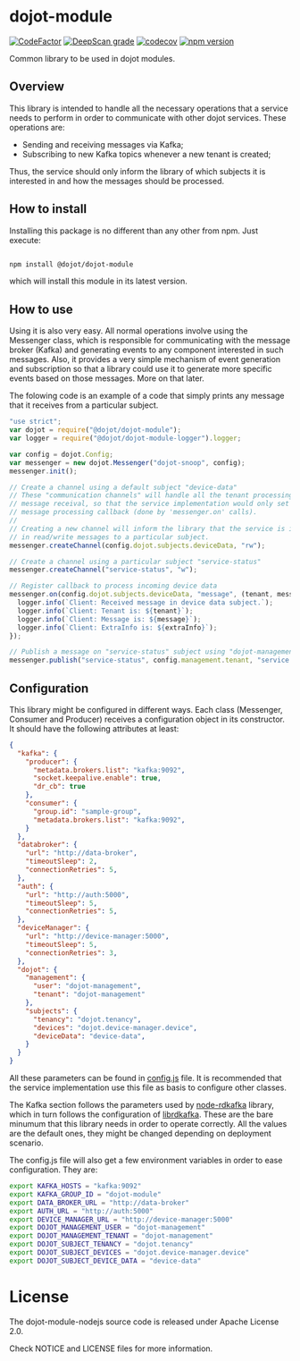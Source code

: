 # dojot-module

[![CodeFactor](https://www.codefactor.io/repository/github/dojot/dojot-module-nodejs/badge)](https://www.codefactor.io/repository/github/dojot/dojot-module-nodejs)
[![DeepScan grade](https://deepscan.io/api/teams/2690/projects/3914/branches/33256/badge/grade.svg)](https://deepscan.io/dashboard#view=project&tid=2690&pid=3914&bid=33256)
[![codecov](https://codecov.io/gh/dojot/dojot-module-nodejs/branch/master/graph/badge.svg)](https://codecov.io/gh/dojot/dojot-module-nodejs)
[![npm version](https://badge.fury.io/js/%40dojot%2Fdojot-module.svg)](https://badge.fury.io/js/%40dojot%2Fdojot-module)

Common library to be used in dojot modules.

## Overview

This library is intended to handle all the necessary operations that a service
needs to perform in order to communicate with other dojot services. These
operations are:

- Sending and receiving messages via Kafka;
- Subscribing to new Kafka topics whenever a new tenant is created;

Thus, the service should only inform the library of which subjects it is
interested in and how the messages should be processed.

## How to install

Installing this package is no different than any other from npm. Just execute:

```bash

npm install @dojot/dojot-module

```

which will install this module in its latest version.

## How to use

Using it is also very easy. All normal operations involve using the Messenger
class, which is responsible for communicating with the message broker (Kafka)
and generating events to any component interested in such messages. Also, it
provides a very simple mechanism of event generation and subscription so that
a library could use it to generate more specific events based on those messages.
More on that later.

The folowing code is an example of a code that simply prints any message that
it receives from a particular subject.


```javascript
"use strict";
var dojot = require("@dojot/dojot-module");
var logger = require("@dojot/dojot-module-logger").logger;

var config = dojot.Config;
var messenger = new dojot.Messenger("dojot-snoop", config);
messenger.init();

// Create a channel using a default subject "device-data"
// These "communication channels" will handle all the tenant processing and
// message receival, so that the service implementation would only set the
// message processing callback (done by 'messenger.on' calls).
//
// Creating a new channel will inform the library that the service is interested
// in read/write messages to a particular subject.
messenger.createChannel(config.dojot.subjects.deviceData, "rw");

// Create a channel using a particular subject "service-status"
messenger.createChannel("service-status", "w");

// Register callback to process incoming device data
messenger.on(config.dojot.subjects.deviceData, "message", (tenant, message, extraInfo) => {
  logger.info(`Client: Received message in device data subject.`);
  logger.info(`Client: Tenant is: ${tenant}`);
  logger.info(`Client: Message is: ${message}`);
  logger.info(`Client: ExtraInfo is: ${extraInfo}`);
});

// Publish a message on "service-status" subject using "dojot-management" tenant
messenger.publish("service-status", config.management.tenant, "service X is up");

```

## Configuration

This library might be configured in different ways. Each class (Messenger,
Consumer and Producer) receives a configuration object in its constructor. It
should have the following attributes at least:

```json
{
  "kafka": {
    "producer": {
      "metadata.brokers.list": "kafka:9092",
      "socket.keepalive.enable": true,
      "dr_cb": true
    },
    "consumer": {
      "group.id": "sample-group",
      "metadata.brokers.list": "kafka:9092",
    }
  },
  "databroker": {
    "url": "http://data-broker",
    "timeoutSleep": 2,
    "connectionRetries": 5,
  },
  "auth": {
    "url": "http://auth:5000",
    "timeoutSleep": 5,
    "connectionRetries": 5,
  },
  "deviceManager": {
    "url": "http://device-manager:5000",
    "timeoutSleep": 5,
    "connectionRetries": 3,
  },
  "dojot": {
    "management": {
      "user": "dojot-management",
      "tenant": "dojot-management"
    },
    "subjects": {
      "tenancy": "dojot.tenancy",
      "devices": "dojot.device-manager.device",
      "deviceData": "device-data",
    }
  }
}
```

All these parameters can be found in [config.js](./lib/config.js) file. It is
recommended that the service implementation use this file as basis to configure
other classes.

The Kafka section follows the parameters used by
[node-rdkafka](https://github.com/Blizzard/node-rdkafka) library, which in turn
follows the configuration of
[librdkafka](https://github.com/edenhill/librdkafka). These are the bare
minumum that this library needs in order to operate correctly. All the values
are the default ones, they might be changed depending on deployment scenario.

The config.js file will also get a few environment variables in order to ease
configuration. They are:

```bash
export KAFKA_HOSTS = "kafka:9092"
export KAFKA_GROUP_ID = "dojot-module"
export DATA_BROKER_URL = "http://data-broker"
export AUTH_URL = "http://auth:5000"
export DEVICE_MANAGER_URL = "http://device-manager:5000"
export DOJOT_MANAGEMENT_USER = "dojot-management"
export DOJOT_MANAGEMENT_TENANT = "dojot-management"
export DOJOT_SUBJECT_TENANCY = "dojot.tenancy"
export DOJOT_SUBJECT_DEVICES = "dojot.device-manager.device"
export DOJOT_SUBJECT_DEVICE_DATA = "device-data"
```

# **License**

The dojot-module-nodejs source code is released under Apache License 2.0.

Check NOTICE and LICENSE files for more information.
